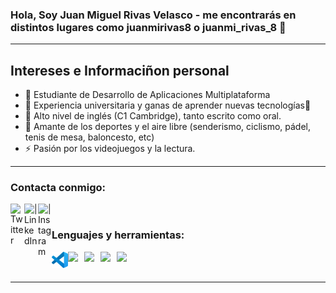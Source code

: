 ### Hola, Soy Juan Miguel Rivas Velasco - me encontrarás en distintos lugares como juanmirivas8 o juanmi_rivas_8 👋 

---

## Intereses e Informaciñon personal

- 🔭 Estudiante de Desarrollo de Aplicaciones Multiplataforma 
- 🌱 Experiencia universitaria y ganas de aprender nuevas tecnologías🤣
- 👯 Alto nivel de inglés (C1 Cambridge), tanto escrito como oral.
- 🥅 Amante de los deportes y el aire libre (senderismo, ciclismo, pádel, tenis de mesa, baloncesto, etc)
- ⚡ Pasión por los videojuegos y la lectura.

---
### Contacta conmigo:

[<img align="left" alt="Twitter" width="22px" src="https://cdn.jsdelivr.net/npm/simple-icons@v3/icons/twitter.svg" />][twitter] 
[<img align="left" alt=" | LinkedIn" width="22px" src="https://cdn.jsdelivr.net/npm/simple-icons@v3/icons/linkedin.svg" />][linkedin]
[<img align="left" alt="| Instagram" width="22px" src="https://cdn.jsdelivr.net/npm/simple-icons@v3/icons/instagram.svg" />][instagram]

<br />

### Lenguajes y herramientas:

<img align="left" width="26px" src="https://raw.githubusercontent.com/github/explore/80688e429a7d4ef2fca1e82350fe8e3517d3494d/topics/visual-studio-code/visual-studio-code.png" />

<img align="left" width="26px" src="https://2.bp.blogspot.com/-DrHDBZWMWC0/WyLLvXElCpI/AAAAAAAAACg/BpyMuVGLcaQJ3ur3HgsVqcgZ_di2-Qb1QCLcBGAs/s1600/c-plus-plus-logo.png" />

<img align="left" width="26px" src="https://cdn.worldvectorlogo.com/logos/eclipse-11.svg" />

<img align="left" width="26px" src="https://cdn-icons-png.flaticon.com/512/226/226777.png" />

<img align="left" width="70px" src="https://upload.wikimedia.org/wikipedia/commons/thumb/4/45/LaTeX_project_logo_bird.svg/1920px-LaTeX_project_logo_bird.svg.png" />
<br />
<br />

---

[twitter]: https://twitter.com/juanmi_rivas_8
[instagram]: https://www.instagram.com/juanmi_rivas_8/
[linkedin]: https://www.linkedin.com/in/juan-miguel-rivas-velasco-859380222/
